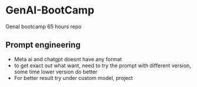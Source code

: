 # GenAI-BootCamp
GenaI bootcamp 65 hours repo

## Prompt engineering
- Meta ai and chatgpt doesnt have any format
- to get exact out what want, need to try the prompt with different version, some time lower version do better
- For better result try under custom model, project
